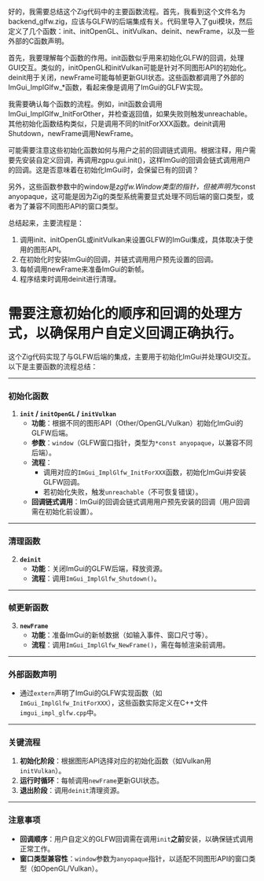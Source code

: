 好的，我需要总结这个Zig代码中的主要函数流程。首先，我看到这个文件名为backend_glfw.zig，应该与GLFW的后端集成有关。代码里导入了gui模块，然后定义了几个函数：init、initOpenGL、initVulkan、deinit、newFrame，以及一些外部的C函数声明。

首先，我要理解每个函数的作用。init函数似乎用来初始化GLFW的回调，处理GUI交互。类似的，initOpenGL和initVulkan可能是针对不同图形API的初始化。deinit用于关闭，newFrame可能每帧更新GUI状态。这些函数都调用了外部的ImGui_ImplGlfw_*函数，看起来像是调用了ImGui的GLFW实现。

我需要确认每个函数的流程。例如，init函数会调用ImGui_ImplGlfw_InitForOther，并检查返回值，如果失败则触发unreachable。其他初始化函数结构类似，只是调用不同的InitForXXX函数。deinit调用Shutdown，newFrame调用NewFrame。

可能需要注意这些初始化函数如何与用户之前的回调链式调用。根据注释，用户需要先安装自定义回调，再调用zgpu.gui.init()，这样ImGui的回调会链式调用用户的回调。这是否意味着在初始化ImGui时，会保留已有的回调？

另外，这些函数参数中的window是*zglfw.Window类型的指针，但被声明为*const anyopaque，这可能是因为Zig的类型系统需要显式处理不同后端的窗口类型，或者为了兼容不同图形API的窗口类型。

总结起来，主要流程是：

1. 调用init、initOpenGL或initVulkan来设置GLFW的ImGui集成，具体取决于使用的图形API。
2. 在初始化时安装ImGui的回调，并链式调用用户预先设置的回调。
3. 每帧调用newFrame来准备ImGui的新帧。
4. 程序结束时调用deinit进行清理。

需要注意初始化的顺序和回调的处理方式，以确保用户自定义回调正确执行。
================================================
这个Zig代码实现了与GLFW后端的集成，主要用于初始化ImGui并处理GUI交互。以下是主要函数的流程总结：

---

### **初始化函数**
1. **`init` / `initOpenGL` / `initVulkan`**  
   - **功能**：根据不同的图形API（Other/OpenGL/Vulkan）初始化ImGui的GLFW后端。  
   - **参数**：`window`（GLFW窗口指针，类型为`*const anyopaque`，以兼容不同后端）。  
   - **流程**：  
     - 调用对应的`ImGui_ImplGlfw_InitForXXX`函数，初始化ImGui并安装GLFW回调。  
     - 若初始化失败，触发`unreachable`（不可恢复错误）。  
   - **回调链式调用**：ImGui的回调会链式调用用户预先安装的回调（用户回调需在初始化前设置）。

---

### **清理函数**
2. **`deinit`**  
   - **功能**：关闭ImGui的GLFW后端，释放资源。  
   - **流程**：调用`ImGui_ImplGlfw_Shutdown()`。

---

### **帧更新函数**
3. **`newFrame`**  
   - **功能**：准备ImGui的新帧数据（如输入事件、窗口尺寸等）。  
   - **流程**：调用`ImGui_ImplGlfw_NewFrame()`，需在每帧渲染前调用。

---

### **外部函数声明**
- 通过`extern`声明了ImGui的GLFW实现函数（如`ImGui_ImplGlfw_InitForXXX`），这些函数实际定义在C++文件`imgui_impl_glfw.cpp`中。

---

### **关键流程**
1. **初始化阶段**：根据图形API选择对应的初始化函数（如Vulkan用`initVulkan`）。  
2. **运行时循环**：每帧调用`newFrame`更新GUI状态。  
3. **退出阶段**：调用`deinit`清理资源。

---

### **注意事项**
- **回调顺序**：用户自定义的GLFW回调需在调用`init`**之前**安装，以确保链式调用正常工作。  
- **窗口类型兼容性**：`window`参数为`anyopaque`指针，以适配不同图形API的窗口类型（如OpenGL/Vulkan）。